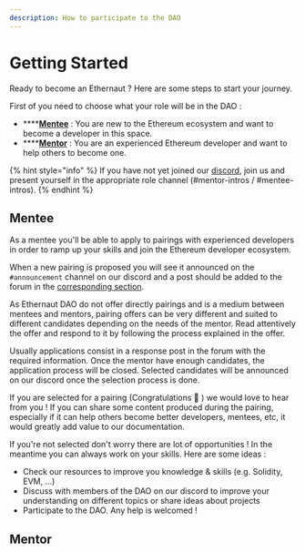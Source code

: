 ```yaml
---
description: How to participate to the DAO
---
```


# Getting Started

Ready to become an Ethernaut ? Here are some steps to start your journey.

First of you need to choose what your role will be in the DAO :

* \*\*\*\*[**Mentee**](getting-started.md#mentee) : You are new to the Ethereum ecosystem and want to become a developer in this space.
* \*\*\*\*[**Mentor**](getting-started.md#mentor) : You are an experienced Ethereum developer and want to help others to become one.

{% hint style="info" %}
If you have not yet joined our [discord](https://discord.gg/RQ5WYDxUF3), join us and present yourself in the appropriate role channel \(\#mentor-intros / \#mentee-intros\).
{% endhint %}

## Mentee

As a mentee you'll be able to apply to pairings with experienced developers in order to ramp up your skills and join the Ethereum developer ecosystem.

When a new pairing is proposed you will see it announced on the `#announcement` channel on our discord and a post should be added to the forum in the [corresponding section](https://forum.ethernautdao.io/c/pairing/6).

As Ethernaut DAO do not offer directly pairings and is a medium between mentees and mentors, pairing offers can be very different and suited to different candidates depending on the needs of the mentor. Read attentively the offer and respond to it by following the process explained in the offer.

Usually applications consist in a response post in the forum with the required information. Once the mentor have enough candidates, the application process will be closed. Selected candidates will be announced on our discord once the selection process is done.

If you are selected for a pairing \(Congratulations 🎉 \) we would love to hear from you ! If you can share some content produced during the pairing, especially if it can help others become better developers, mentees, etc, it would greatly add value to our documentation.

If you're not selected don't worry there are lot of opportunities ! In the meantime you can always work on your skills. Here are some ideas :

* Check our resources to improve you knowledge & skills \(e.g. Solidity, EVM, ...\)
* Discuss with members of the DAO on our discord to improve your understanding on different topics or share ideas about projects
* Participate to the DAO. Any help is welcomed ! 

## Mentor

